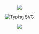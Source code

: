 <p align="center">
<img src="https://capsule-render.vercel.app/api?type=waving&color=timeGradient&height=300&&section=header&text=WELCOME%20TO&fontSize=90&fontAlign=50&fontAlignY=30&desc=WangXH56's%20GitHub&descAlign=50&descSize=30&descAlignY=60&animation=twinkling" />
</p>


<p align="center">
<a href="https://git.io/typing-svg"><img src="https://readme-typing-svg.demolab.com?font=Sour+Gummy&duration=4000&pause=500&center=true%C2%A0%E7%9C%9F&vCenter=true%C2%A0%E7%9C%9F&repeat=true%C2%A0%E7%9C%9F&random=false%C2%A0%E5%81%87&width=340&height=70&lines=Welcome+To+My+GitHub;Hope+U+CAN+Get+What+U+Want" alt="Typing SVG" /></a>
</p> 

<p align="center">
<img src="https://capsule-render.vercel.app/api?type=waving&color=timeGradient&height=300&&section=footer&text=THE%20END&fontSize=90&fontAlign=50&fontAlignY=70&desc=Have%20a%20nice%20day!&descAlign=50&descSize=30&descAlignY=40&animation=twinkling" />
</p>
